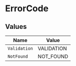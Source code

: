 # ErrorCode


## Values

| Name         | Value        |
| ------------ | ------------ |
| `Validation` | VALIDATION   |
| `NotFound`   | NOT_FOUND    |